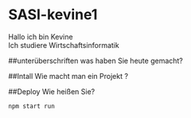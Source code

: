 # SASI-kevine1
Hallo ich bin Kevine  
Ich studiere Wirtschaftsinformatik


##unterüberschriften
was haben Sie heute gemacht?

##Intall
Wie macht man ein Projekt ?

##Deploy
Wie heißen Sie?

```npm start run```